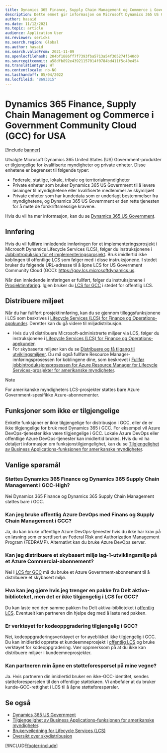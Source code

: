 ```yaml
---
title: Dynamics 365 Finance, Supply Chain Management og Commerce i Government Community Cloud (GCC) for USA
description: Dette emnet gir informasjon om Microsoft Dynamics 365 US Government-produkter som er tilgjengelige for kvalifiserte myndigheter og private enheter.
author: hasaid
ms.date: 11/12/2021
ms.topic: article
audience: Application User
ms.reviewer: sericks
ms.search.region: Global
ms.author: hasaid
ms.search.validFrom: 2021-11-09
ms.openlocfilehash: 204bf1886ff7f7393fba5713a54f305274f540d0
ms.sourcegitcommit: a58dfb892e43921157014f0784bd411f5c40e454
ms.translationtype: HT
ms.contentlocale: nb-NO
ms.lasthandoff: 05/04/2022
ms.locfileid: "8693315"
---
```

# <a name="dynamics-365-finance-supply-chain-management-and-commerce-in-us-government-community-cloud-gcc"></a>Dynamics 365 Finance, Supply Chain Management og Commerce i Government Community Cloud (GCC) for USA

[!include [banner](../includes/banner.md)]



Utvalgte Microsoft Dynamics 365 United States (US) Government-produkter er tilgjengelige for kvalifiserte myndigheter og private enheter. Disse enhetene er begrenset til følgende typer:

- Føderale, statlige, lokale, tribale og territorialmyndigheter
- Private enheter som bruker Dynamics 365 US Government til å levere løsninger til myndighetene eller kvalifiserte medlemmer av skymiljøet
- Private enheter som har kundedata som er underlagt bestemmelser fra myndighetene, og Dynamics 365 US Government er den rette tjenesten for å møte de forskriftsmessige kravene.

Hvis du vil ha mer informasjon, kan du se [Dynamics 365 US Government](/power-platform/admin/microsoft-dynamics-365-government).

## <a name="onboarding"></a>Innføring

Hvis du vil fullføre innledende innføringen for et implementeringsprosjekt i Microsoft Dynamics Lifecycle Services (LCS), følger du instruksjonene i [Jobbintroduksjon for et implementeringsprosjekt](../../../fin-ops-core/fin-ops/imp-lifecycle/onboard.md). Bruk imidlertid ikke koblingen til offentlige LCS som følger med i disse instruksjonene. I stedet bruker du følgende URL-adresse til å åpne LCS for US Government Community Cloud (GCC): <https://gov.lcs.microsoftdynamics.us>.

Når den innledende innføringen er fullført, følger du instruksjonene i [Prosjektinnføring](../lifecycle-services/project-onboarding.md). Igjen bruker du [LCS for GCC](https://gov.lcs.microsoftdynamics.us) i stedet for offentlig LCS.

## <a name="environment-deployment"></a>Distribuere miljøet

Når du har fullført prosjektinnføring, kan du se gjennom tilleggsfunksjonene i LCS som beskrives i [Lifecycle Services (LCS) for Finance og Operations-appkunder](../../../fin-ops-core/dev-itpro/lifecycle-services/lcs-works-lcs.md). Deretter kan du gå videre til miljødistribusjon.

- Hvis du vil distribuere Microsoft-administrerte miljøer via LCS, følger du instruksjonene i [Lifecycle Services (LCS) for Finance og Operations-appkunder](../../../fin-ops-core/dev-itpro/lifecycle-services/lcs-works-lcs.md#new-deployment-experience).
- For skybaserte miljøer kan du se [Distribuere og få tilgang til utviklingsmiljøer](../../../fin-ops-core/dev-itpro/dev-tools/access-instances.md). Du må også fullføre Resource Manager-innføringsprosessen for koblingene dine, som beskrevet i [Fullfør jobbintroduksjonsprosessen for Azure Resource Manager for Lifecycle Services-prosjekter for amerikanske myndigheter](arm-onbarding-us-goverment.md).

> [!NOTE]
> For amerikanske myndigheters LCS-prosjekter støttes bare Azure Government-spesifikke Azure-abonnementer.

## <a name="features-that-arent-available"></a>Funksjoner som ikke er tilgjengelige

Enkelte funksjoner er ikke tilgjengelige for distribusjon i GCC, eller de er ikke tilgjengelige for bruk med Dynamics 365 i GCC. For eksempel vil Azure DevOps-tjenester ikke være tilgjengelige i GCC. Lokale Azure DevOps eller offentlige Azure DevOps-tjenester kan imidlertid brukes. Hvis du vil ha detaljert informasjon om funksjonstilgjengelighet, kan du se [Tilgjengelighet av Business Applications-funksjonen for amerikanske myndigheter](https://aka.ms/BAPFunctionalParity).

## <a name="frequently-asked-questions"></a>Vanlige spørsmål

### <a name="are-dynamics-365-finance-and-dynamics-365-supply-chain-management-supported-in-gcc-high"></a>Støttes Dynamics 365 Finance og Dynamics 365 Supply Chain Management i GCC-High?

Nei Dynamics 365 Finance og Dynamics 365 Supply Chain Management støttes bare i GCC.

### <a name="can-i-use-public-azure-devops-with-finance-and-supply-chain-management-in-gcc"></a>Kan jeg bruke offentlig Azure DevOps med Finans og Supply Chain Management i GCC?

Ja, du kan bruke offentlige Azure DevOps-tjenester hvis du ikke har krav på en løsning som er sertfisert av Federal Risk and Authorization Management Program (FEDRAMP). Alternativt kan du bruke Azure DevOps server.

### <a name="can-i-deploy-a-cloud-hosted-environment-tier-1-development-environment-on-an-azure-commercial-subscription"></a>Kan jeg distribuere et skybasert miljø lag-1-utviklingsmiljø på et Azure Commercial-abonnement?

Nei I [LCS for GCC](https://gov.lcs.microsoftdynamics.us) må du bruke et Azure Government-abonnement til å distribuere et skybasert miljø.

### <a name="what-can-i-do-if-i-need-a-package-from-the-shared-asset-library-but-it-isnt-available-in-lcs-for-gcc"></a>Hva kan jeg gjøre hvis jeg trenger en pakke fra Delt aktiva-biblioteket, men det er ikke tilgjengelig i LCS for GCC?

Du kan laste ned den samme pakken fra Delt aktiva-biblioteket i [offentlig LCS](https://lcs.dynamics.com). Eventuelt kan partneren din hjelpe deg med å laste ned pakken.

### <a name="is-the-code-upgrade-tool-available-in-gcc"></a>Er verktøyet for kodeoppgradering tilgjengelig i GCC?

Nei, kodeoppgraderingsverktøyet er for øyeblikket ikke tilgjengelig i GCC. Du kan imidlertid opprette et kundeemneprosjekt i [offentlig LCS](https://lcs.dynamics.com) og bruke verktøyet for kodeoppgradering. Vær oppmerksom på at du ikke kan distribuere miljøer i kundeemneprosjekter.

### <a name="can-my-partner-open-a-support-ticket-on-my-behalf"></a>Kan partneren min åpne en støtteforespørsel på mine vegne?

Ja. Hvis partneren din imidlertid bruker en ikke-GCC-identitet, sendes støtteforespørselen til den offentlige støttekøen. Vi anbefaler at du bruker kunde-GCC-rettighet i LCS til å åpne støtteforespørsler.

## <a name="see-also"></a>Se også

- [Dynamics 365 US Government](/power-platform/admin/microsoft-dynamics-365-government)
- [Tilgjengelighet av Business Applications-funksjonen for amerikanske myndigheter](https://aka.ms/BAPFunctionalParity).
- [Brukerveiledning for Lifecycle Services (LCS)](../../../fin-ops-core/dev-itpro/lifecycle-services/lcs-user-guide.md)
- [Oversikt over skydistribusjon](../../../fin-ops-core/dev-itpro/deployment/cloud-deployment-overview.md)

[!INCLUDE[footer-include](../../../includes/footer-banner.md)]
